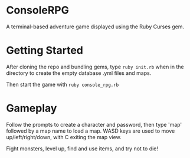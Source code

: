 # ConsoleRPG

A terminal-based adventure game displayed using the Ruby Curses gem.

# Getting Started

After cloning the repo and bundling gems, type `ruby init.rb` when in the directory to create the empty database .yml files and maps.

Then start the game with `ruby console_rpg.rb`

# Gameplay

Follow the prompts to create a character and password, then type 'map' followed by a map name to load a map.
WASD keys are used to move up/left/right/down, with C exiting the map view.

Fight monsters, level up, find and use items, and try not to die!
